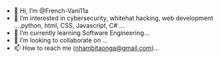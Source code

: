 - 👋 Hi, I’m @French-Vani11a
- 👀 I’m interested in cybersecurity, whitehat hacking, web development ....python, html, CSS, Javascript, C# ...
- 🌱 I’m currently learning Software Engineering...
- 💞️ I’m looking to collaborate on ...
- 📫 How to reach me (nhambitaonga@gmail.com)...

<!---
French-Vani11a/French-Vani11a is a ✨ special ✨ repository because its `README.md` (this file) appears on your GitHub profile.
You can click the Preview link to take a look at your changes.
--->
